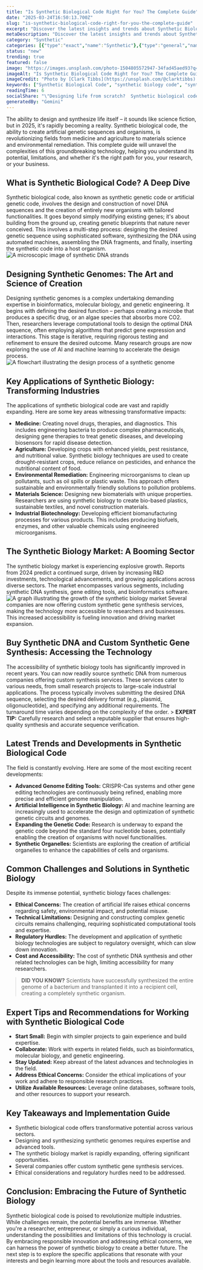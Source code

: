 ```yaml
---
title: "Is Synthetic Biological Code Right for You? The Complete Guide"
date: "2025-03-24T16:50:13.700Z"
slug: "is-synthetic-biological-code-right-for-you-the-complete-guide"
excerpt: "Discover the latest insights and trends about Synthetic Biological Code. This comprehensive guide covers everything you need to know about Synthetic Biological Code in 2025."
metaDescription: "Discover the latest insights and trends about Synthetic Biological Code. This comprehensive guide covers everything you need to know about Synthetic Biolog..."
category: "Synthetic"
categories: [{"type":"exact","name":"Synthetic"},{"type":"general","name":"Biotechnology"},{"type":"medium","name":"Genetic Engineering"},{"type":"specific","name":"Gene Synthesis"},{"type":"niche","name":"DNA Assembly"}]
status: "new"
trending: true
featured: false
image: "https://images.unsplash.com/photo-1504805572947-34fad45aed93?q=85&w=1200&fit=max&fm=webp&auto=compress"
imageAlt: "Is Synthetic Biological Code Right for You? The Complete Guide"
imageCredit: "Photo by [Clark Tibbs](https://unsplash.com/@clarktibbs) on Unsplash"
keywords: ["Synthetic Biological Code", "synthetic biology code", "synthetic genetic code", "artificial genetic code", "designing synthetic genomes", "synthetic biology applications", "synthetic biology market", "buy synthetic DNA", "custom synthetic gene synthesis", "synthetic biology research papers"]
readingTime: 6
socialShare: "\"Designing life from scratch?  Synthetic biological code isn't just science fiction anymore – it's reshaping our world at an unprecedented pace.\""
generatedBy: "Gemini"
---
```




The ability to design and synthesize life itself – it sounds like science fiction, but in 2025, it's rapidly becoming a reality.  Synthetic biological code, the ability to create artificial genetic sequences and organisms, is revolutionizing fields from medicine and agriculture to materials science and environmental remediation.  This complete guide will unravel the complexities of this groundbreaking technology, helping you understand its potential, limitations, and whether it's the right path for you, your research, or your business.

## What is Synthetic Biological Code? A Deep Dive

Synthetic biological code, also known as synthetic genetic code or artificial genetic code, involves the design and construction of novel DNA sequences and the creation of entirely new organisms with tailored functionalities. It goes beyond simply modifying existing genes; it's about building from the ground up, creating genetic blueprints that nature never conceived. This involves a multi-step process: designing the desired genetic sequence using sophisticated software, synthesizing the DNA using automated machines, assembling the DNA fragments, and finally, inserting the synthetic code into a host organism. ![A microscopic image of synthetic DNA strands](https://images.unsplash.com/photo-1451187580459-43490279c0fa?q=85&w=1200&fit=max&fm=webp&auto=compress)

## Designing Synthetic Genomes: The Art and Science of Creation

Designing synthetic genomes is a complex undertaking demanding expertise in bioinformatics, molecular biology, and genetic engineering.  It begins with defining the desired function – perhaps creating a microbe that produces a specific drug, or an algae species that absorbs more CO2.  Then, researchers leverage computational tools to design the optimal DNA sequence, often employing algorithms that predict gene expression and interactions.  This stage is iterative, requiring rigorous testing and refinement to ensure the desired outcome.  Many research groups are now exploring the use of AI and machine learning to accelerate the design process. ![A flowchart illustrating the design process of a synthetic genome](https://images.unsplash.com/photo-1484417894907-623942c8ee29?q=85&w=1200&fit=max&fm=webp&auto=compress)

## Key Applications of Synthetic Biology: Transforming Industries

The applications of synthetic biological code are vast and rapidly expanding.  Here are some key areas witnessing transformative impacts:

* **Medicine:** Creating novel drugs, therapies, and diagnostics.  This includes engineering bacteria to produce complex pharmaceuticals, designing gene therapies to treat genetic diseases, and developing biosensors for rapid disease detection.
* **Agriculture:** Developing crops with enhanced yields, pest resistance, and nutritional value.  Synthetic biology techniques are used to create drought-resistant crops, reduce reliance on pesticides, and enhance the nutritional content of food.
* **Environmental Remediation:** Engineering microorganisms to clean up pollutants, such as oil spills or plastic waste.  This approach offers sustainable and environmentally friendly solutions to pollution problems.
* **Materials Science:** Designing new biomaterials with unique properties.  Researchers are using synthetic biology to create bio-based plastics, sustainable textiles, and novel construction materials.
* **Industrial Biotechnology:** Developing efficient biomanufacturing processes for various products. This includes producing biofuels, enzymes, and other valuable chemicals using engineered microorganisms.

## The Synthetic Biology Market: A Booming Sector

The synthetic biology market is experiencing explosive growth. Reports from 2024 predict a continued surge, driven by increasing R&D investments, technological advancements, and growing applications across diverse sectors.  The market encompasses various segments, including synthetic DNA synthesis, gene editing tools, and bioinformatics software. ![A graph illustrating the growth of the synthetic biology market](https://images.unsplash.com/photo-1517976487492-5750f3195933?q=85&w=1200&fit=max&fm=webp&auto=compress)  Several companies are now offering custom synthetic gene synthesis services, making the technology more accessible to researchers and businesses.  This increased accessibility is fueling innovation and driving market expansion.

## Buy Synthetic DNA and Custom Synthetic Gene Synthesis: Accessing the Technology

The accessibility of synthetic biology tools has significantly improved in recent years.  You can now readily source synthetic DNA from numerous companies offering custom synthesis services. These services cater to various needs, from small research projects to large-scale industrial applications.  The process typically involves submitting the desired DNA sequence, selecting the desired delivery format (e.g., plasmid, oligonucleotide), and specifying any additional requirements.  The turnaround time varies depending on the complexity of the order.  > **EXPERT TIP:** Carefully research and select a reputable supplier that ensures high-quality synthesis and accurate sequence verification.

## Latest Trends and Developments in Synthetic Biological Code

The field is constantly evolving.  Here are some of the most exciting recent developments:

* **Advanced Genome Editing Tools:** CRISPR-Cas systems and other gene editing technologies are continuously being refined, enabling more precise and efficient genome manipulation.
* **Artificial Intelligence in Synthetic Biology:** AI and machine learning are increasingly used to accelerate the design and optimization of synthetic genetic circuits and genomes.
* **Expanding the Genetic Code:**  Research is underway to expand the genetic code beyond the standard four nucleotide bases, potentially enabling the creation of organisms with novel functionalities.
* **Synthetic Organelles:** Scientists are exploring the creation of artificial organelles to enhance the capabilities of cells and organisms.

## Common Challenges and Solutions in Synthetic Biology

Despite its immense potential, synthetic biology faces challenges:

* **Ethical Concerns:** The creation of artificial life raises ethical concerns regarding safety, environmental impact, and potential misuse.
* **Technical Limitations:** Designing and constructing complex genetic circuits remains challenging, requiring sophisticated computational tools and expertise.
* **Regulatory Hurdles:** The development and application of synthetic biology technologies are subject to regulatory oversight, which can slow down innovation.
* **Cost and Accessibility:** The cost of synthetic DNA synthesis and other related technologies can be high, limiting accessibility for many researchers.

> **DID YOU KNOW?** Scientists have successfully synthesized the entire genome of a bacterium and transplanted it into a recipient cell, creating a completely synthetic organism.

## Expert Tips and Recommendations for Working with Synthetic Biological Code

* **Start Small:** Begin with simpler projects to gain experience and build expertise.
* **Collaborate:**  Work with experts in related fields, such as bioinformatics, molecular biology, and genetic engineering.
* **Stay Updated:** Keep abreast of the latest advances and technologies in the field.
* **Address Ethical Concerns:**  Consider the ethical implications of your work and adhere to responsible research practices.
* **Utilize Available Resources:** Leverage online databases, software tools, and other resources to support your research.

## Key Takeaways and Implementation Guide

* Synthetic biological code offers transformative potential across various sectors.
* Designing and synthesizing synthetic genomes requires expertise and advanced tools.
* The synthetic biology market is rapidly expanding, offering significant opportunities.
* Several companies offer custom synthetic gene synthesis services.
* Ethical considerations and regulatory hurdles need to be addressed.

## Conclusion: Embracing the Future of Synthetic Biology

Synthetic biological code is poised to revolutionize multiple industries.  While challenges remain, the potential benefits are immense. Whether you're a researcher, entrepreneur, or simply a curious individual, understanding the possibilities and limitations of this technology is crucial.  By embracing responsible innovation and addressing ethical concerns, we can harness the power of synthetic biology to create a better future.  The next step is to explore the specific applications that resonate with your interests and begin learning more about the tools and resources available.


